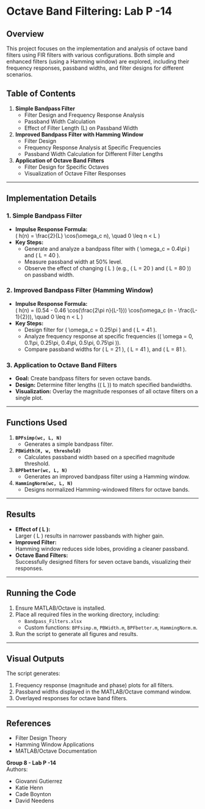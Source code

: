 # Octave Band Filtering: Lab P -14

## Overview
This project focuses on the implementation and analysis of octave band filters using FIR filters with various configurations. Both simple and enhanced filters (using a Hamming window) are explored, including their frequency responses, passband widths, and filter designs for different scenarios.

## Table of Contents
1. **Simple Bandpass Filter**  
   - Filter Design and Frequency Response Analysis  
   - Passband Width Calculation  
   - Effect of Filter Length (L) on Passband Width  
2. **Improved Bandpass Filter with Hamming Window**  
   - Filter Design  
   - Frequency Response Analysis at Specific Frequencies  
   - Passband Width Calculation for Different Filter Lengths  
3. **Application of Octave Band Filters**  
   - Filter Design for Specific Octaves  
   - Visualization of Octave Filter Responses  

---

## Implementation Details

### 1. Simple Bandpass Filter
- **Impulse Response Formula:**  
  \( h(n) = \frac{2}{L} \cos(\omega_c n), \quad 0 \leq n < L \)  
- **Key Steps:**  
  - Generate and analyze a bandpass filter with \( \omega_c = 0.4\pi \) and \( L = 40 \).  
  - Measure passband width at 50% level.  
  - Observe the effect of changing \( L \) (e.g., \( L = 20 \) and \( L = 80 \)) on passband width.  

### 2. Improved Bandpass Filter (Hamming Window)
- **Impulse Response Formula:**  
  \( h(n) = (0.54 - 0.46 \cos(\frac{2\pi n}{L-1})) \cos(\omega_c (n - \frac{L-1}{2})), \quad 0 \leq n < L \)  
- **Key Steps:**  
  - Design filter for \( \omega_c = 0.25\pi \) and \( L = 41 \).  
  - Analyze frequency response at specific frequencies (\( \omega = 0, 0.1\pi, 0.25\pi, 0.4\pi, 0.5\pi, 0.75\pi \)).  
  - Compare passband widths for \( L = 21 \), \( L = 41 \), and \( L = 81 \).  

### 3. Application to Octave Band Filters
- **Goal:** Create bandpass filters for seven octave bands.  
- **Design:** Determine filter lengths (\( L \)) to match specified bandwidths.  
- **Visualization:** Overlay the magnitude responses of all octave filters on a single plot.

---

## Functions Used
1. **`BPFsimp(wc, L, N)`**  
   - Generates a simple bandpass filter.  
2. **`PBWidth(H, w, threshold)`**  
   - Calculates passband width based on a specified magnitude threshold.  
3. **`BPFbetter(wc, L, N)`**  
   - Generates an improved bandpass filter using a Hamming window.  
4. **`HammingNorm(wc, L, N)`**  
   - Designs normalized Hamming-windowed filters for octave bands.

---

## Results
- **Effect of \( L \):**  
  Larger \( L \) results in narrower passbands with higher gain.  
- **Improved Filter:**  
  Hamming window reduces side lobes, providing a cleaner passband.  
- **Octave Band Filters:**  
  Successfully designed filters for seven octave bands, visualizing their responses.

---

## Running the Code
1. Ensure MATLAB/Octave is installed.  
2. Place all required files in the working directory, including:
   - `Bandpass_Filters.xlsx`
   - Custom functions: `BPFsimp.m`, `PBWidth.m`, `BPFbetter.m`, `HammingNorm.m`.  
3. Run the script to generate all figures and results.  

---

## Visual Outputs
The script generates:
1. Frequency response (magnitude and phase) plots for all filters.  
2. Passband widths displayed in the MATLAB/Octave command window.  
3. Overlayed responses for octave band filters.

---

## References
- Filter Design Theory  
- Hamming Window Applications  
- MATLAB/Octave Documentation

**Group 8 - Lab P -14**  
Authors:
- Giovanni Gutierrez
- Katie Henn
- Cade Boynton
- David Needens